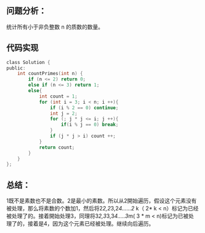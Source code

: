 ## 问题分析： 
统计所有小于非负整数 n 的质数的数量。

## 代码实现
```c
class Solution {
public:
    int countPrimes(int n) {
        if (n <= 2) return 0;
        else if (n <= 3) return 1;
        else{
            int count = 1;
            for (int i = 3; i < n; i ++){
                if (i % 2 == 0) continue;
                int j = 2;
                for (; j * j <= i; j ++){
                    if(i % j == 0) break;
                }
                if (j * j > i) count ++;
            }
            return count;
        }
    }
};
```
## 总结：
1既不是素数也不是合数。2是最小的素数。所以从2開始遍历，假设这个元素没有被处理，那么将素数的个数加1，然后将2*2,2*3,2*4……2* k（ 2* k < n）标记为已经被处理了的。接着開始处理3，同理将3*2,3*3,3*4…..3*m( 3 * m < n)标记为已被处理了的，接着是4，因为这个元素已经被处理。继续向后遍历。